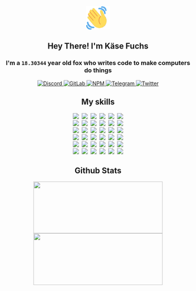 <div><p align=center><img src=./resources/images/wave.gif width=64px height=64px></p><h2 align=center>Hey There! I'm Käse Fuchs</h2><h3 align=center>I'm a <code>18.30344</code> year old fox who writes code to make computers do things</h3><p align=center><a href=https://discord.com/users/507526681125322772><img alt=Discord src="https://img.shields.io/badge/Discord-5865F2?logo=discord&logoColor=white&style=flat-square#07fafc07278ea0e38713d79b6589f442"> </a><a href=https://gitlab.com/kasefuchs><img alt=GitLab src="https://img.shields.io/badge/GitLab-330F63?logo=gitlab&logoColor=white&style=flat-square#07fafc07278ea0e38713d79b6589f442"> </a><a href=https://npmjs.com/~kasefuchs><img alt=NPM src="https://img.shields.io/badge/NPM-CB3837?logo=npm&logoColor=white&style=flat-square#07fafc07278ea0e38713d79b6589f442"> </a><a href=https://t.me/kasefuchs><img alt=Telegram src="https://img.shields.io/badge/Telegram-2CA5E0?logo=telegram&logoColor=white&style=flat-square#07fafc07278ea0e38713d79b6589f442"> </a><a href=https://twitter.com/kasefuchs><img alt=Twitter src="https://img.shields.io/badge/Twitter-1DA1F2?logo=twitter&logoColor=white&style=flat-square#07fafc07278ea0e38713d79b6589f442"></a></p><h2 align=center>My skills</h2><p align=center><a href=https://aws.amazon.com/ ><picture><source srcset="https://skillicons.dev/icons?i=aws&theme=dark#07fafc07278ea0e38713d79b6589f442" media="(prefers-color-scheme: dark)"><source srcset="https://skillicons.dev/icons?i=aws&theme=light#07fafc07278ea0e38713d79b6589f442" media="(prefers-color-scheme: light), (prefers-color-scheme: no-preference)"><img src="https://skillicons.dev/icons?i=aws&theme=light#07fafc07278ea0e38713d79b6589f442"></picture></a>&nbsp;&nbsp;<a href=https://en.wikipedia.org/wiki/Bash_(Unix_shell)><picture><source srcset="https://skillicons.dev/icons?i=bash&theme=dark#07fafc07278ea0e38713d79b6589f442" media="(prefers-color-scheme: dark)"><source srcset="https://skillicons.dev/icons?i=bash&theme=light#07fafc07278ea0e38713d79b6589f442" media="(prefers-color-scheme: light), (prefers-color-scheme: no-preference)"><img src="https://skillicons.dev/icons?i=bash&theme=light#07fafc07278ea0e38713d79b6589f442"></picture></a>&nbsp;&nbsp;<a href=https://discord.com/developers/docs><picture><source srcset="https://skillicons.dev/icons?i=bots&theme=dark#07fafc07278ea0e38713d79b6589f442" media="(prefers-color-scheme: dark)"><source srcset="https://skillicons.dev/icons?i=bots&theme=light#07fafc07278ea0e38713d79b6589f442" media="(prefers-color-scheme: light), (prefers-color-scheme: no-preference)"><img src="https://skillicons.dev/icons?i=bots&theme=light#07fafc07278ea0e38713d79b6589f442"></picture></a>&nbsp;&nbsp;<a href=https://www.cloudflare.com/ ><picture><source srcset="https://skillicons.dev/icons?i=cloudflare&theme=dark#07fafc07278ea0e38713d79b6589f442" media="(prefers-color-scheme: dark)"><source srcset="https://skillicons.dev/icons?i=cloudflare&theme=light#07fafc07278ea0e38713d79b6589f442" media="(prefers-color-scheme: light), (prefers-color-scheme: no-preference)"><img src="https://skillicons.dev/icons?i=cloudflare&theme=light#07fafc07278ea0e38713d79b6589f442"></picture></a>&nbsp;&nbsp;<a href=https://en.wikipedia.org/wiki/CSS><picture><source srcset="https://skillicons.dev/icons?i=css&theme=dark#07fafc07278ea0e38713d79b6589f442" media="(prefers-color-scheme: dark)"><source srcset="https://skillicons.dev/icons?i=css&theme=light#07fafc07278ea0e38713d79b6589f442" media="(prefers-color-scheme: light), (prefers-color-scheme: no-preference)"><img src="https://skillicons.dev/icons?i=css&theme=light#07fafc07278ea0e38713d79b6589f442"></picture></a>&nbsp;&nbsp;<a href=https://www.docker.com/ ><picture><source srcset="https://skillicons.dev/icons?i=docker&theme=dark#07fafc07278ea0e38713d79b6589f442" media="(prefers-color-scheme: dark)"><source srcset="https://skillicons.dev/icons?i=docker&theme=light#07fafc07278ea0e38713d79b6589f442" media="(prefers-color-scheme: light), (prefers-color-scheme: no-preference)"><img src="https://skillicons.dev/icons?i=docker&theme=light#07fafc07278ea0e38713d79b6589f442"></picture></a><br><a href=https://www.electronjs.org/ ><picture><source srcset="https://skillicons.dev/icons?i=electron&theme=dark#07fafc07278ea0e38713d79b6589f442" media="(prefers-color-scheme: dark)"><source srcset="https://skillicons.dev/icons?i=electron&theme=light#07fafc07278ea0e38713d79b6589f442" media="(prefers-color-scheme: light), (prefers-color-scheme: no-preference)"><img src="https://skillicons.dev/icons?i=electron&theme=light#07fafc07278ea0e38713d79b6589f442"></picture></a>&nbsp;&nbsp;<a href=https://expressjs.com/ ><picture><source srcset="https://skillicons.dev/icons?i=express&theme=dark#07fafc07278ea0e38713d79b6589f442" media="(prefers-color-scheme: dark)"><source srcset="https://skillicons.dev/icons?i=express&theme=light#07fafc07278ea0e38713d79b6589f442" media="(prefers-color-scheme: light), (prefers-color-scheme: no-preference)"><img src="https://skillicons.dev/icons?i=express&theme=light#07fafc07278ea0e38713d79b6589f442"></picture></a>&nbsp;&nbsp;<a href=https://www.figma.com/ ><picture><source srcset="https://skillicons.dev/icons?i=figma&theme=dark#07fafc07278ea0e38713d79b6589f442" media="(prefers-color-scheme: dark)"><source srcset="https://skillicons.dev/icons?i=figma&theme=light#07fafc07278ea0e38713d79b6589f442" media="(prefers-color-scheme: light), (prefers-color-scheme: no-preference)"><img src="https://skillicons.dev/icons?i=figma&theme=light#07fafc07278ea0e38713d79b6589f442"></picture></a>&nbsp;&nbsp;<a href=https://firebase.google.com/ ><picture><source srcset="https://skillicons.dev/icons?i=firebase&theme=dark#07fafc07278ea0e38713d79b6589f442" media="(prefers-color-scheme: dark)"><source srcset="https://skillicons.dev/icons?i=firebase&theme=light#07fafc07278ea0e38713d79b6589f442" media="(prefers-color-scheme: light), (prefers-color-scheme: no-preference)"><img src="https://skillicons.dev/icons?i=firebase&theme=light#07fafc07278ea0e38713d79b6589f442"></picture></a>&nbsp;&nbsp;<a href=https://flask.palletsprojects.com/ ><picture><source srcset="https://skillicons.dev/icons?i=flask&theme=dark#07fafc07278ea0e38713d79b6589f442" media="(prefers-color-scheme: dark)"><source srcset="https://skillicons.dev/icons?i=flask&theme=light#07fafc07278ea0e38713d79b6589f442" media="(prefers-color-scheme: light), (prefers-color-scheme: no-preference)"><img src="https://skillicons.dev/icons?i=flask&theme=light#07fafc07278ea0e38713d79b6589f442"></picture></a>&nbsp;&nbsp;<a href=https://cloud.google.com/ ><picture><source srcset="https://skillicons.dev/icons?i=gcp&theme=dark#07fafc07278ea0e38713d79b6589f442" media="(prefers-color-scheme: dark)"><source srcset="https://skillicons.dev/icons?i=gcp&theme=light#07fafc07278ea0e38713d79b6589f442" media="(prefers-color-scheme: light), (prefers-color-scheme: no-preference)"><img src="https://skillicons.dev/icons?i=gcp&theme=light#07fafc07278ea0e38713d79b6589f442"></picture></a><br><a href=https://git-scm.com/ ><picture><source srcset="https://skillicons.dev/icons?i=git&theme=dark#07fafc07278ea0e38713d79b6589f442" media="(prefers-color-scheme: dark)"><source srcset="https://skillicons.dev/icons?i=git&theme=light#07fafc07278ea0e38713d79b6589f442" media="(prefers-color-scheme: light), (prefers-color-scheme: no-preference)"><img src="https://skillicons.dev/icons?i=git&theme=light#07fafc07278ea0e38713d79b6589f442"></picture></a>&nbsp;&nbsp;<a href=https://github.com/ ><picture><source srcset="https://skillicons.dev/icons?i=github&theme=dark#07fafc07278ea0e38713d79b6589f442" media="(prefers-color-scheme: dark)"><source srcset="https://skillicons.dev/icons?i=github&theme=light#07fafc07278ea0e38713d79b6589f442" media="(prefers-color-scheme: light), (prefers-color-scheme: no-preference)"><img src="https://skillicons.dev/icons?i=github&theme=light#07fafc07278ea0e38713d79b6589f442"></picture></a>&nbsp;&nbsp;<a href=https://gitlab.com/ ><picture><source srcset="https://skillicons.dev/icons?i=gitlab&theme=dark#07fafc07278ea0e38713d79b6589f442" media="(prefers-color-scheme: dark)"><source srcset="https://skillicons.dev/icons?i=gitlab&theme=light#07fafc07278ea0e38713d79b6589f442" media="(prefers-color-scheme: light), (prefers-color-scheme: no-preference)"><img src="https://skillicons.dev/icons?i=gitlab&theme=light#07fafc07278ea0e38713d79b6589f442"></picture></a>&nbsp;&nbsp;<a href=https://www.heroku.com/ ><picture><source srcset="https://skillicons.dev/icons?i=heroku&theme=dark#07fafc07278ea0e38713d79b6589f442" media="(prefers-color-scheme: dark)"><source srcset="https://skillicons.dev/icons?i=heroku&theme=light#07fafc07278ea0e38713d79b6589f442" media="(prefers-color-scheme: light), (prefers-color-scheme: no-preference)"><img src="https://skillicons.dev/icons?i=heroku&theme=light#07fafc07278ea0e38713d79b6589f442"></picture></a>&nbsp;&nbsp;<a href=https://en.wikipedia.org/wiki/HTML><picture><source srcset="https://skillicons.dev/icons?i=html&theme=dark#07fafc07278ea0e38713d79b6589f442" media="(prefers-color-scheme: dark)"><source srcset="https://skillicons.dev/icons?i=html&theme=light#07fafc07278ea0e38713d79b6589f442" media="(prefers-color-scheme: light), (prefers-color-scheme: no-preference)"><img src="https://skillicons.dev/icons?i=html&theme=light#07fafc07278ea0e38713d79b6589f442"></picture></a>&nbsp;&nbsp;<a href=https://en.wikipedia.org/wiki/JavaScript><picture><source srcset="https://skillicons.dev/icons?i=js&theme=dark#07fafc07278ea0e38713d79b6589f442" media="(prefers-color-scheme: dark)"><source srcset="https://skillicons.dev/icons?i=js&theme=light#07fafc07278ea0e38713d79b6589f442" media="(prefers-color-scheme: light), (prefers-color-scheme: no-preference)"><img src="https://skillicons.dev/icons?i=js&theme=light#07fafc07278ea0e38713d79b6589f442"></picture></a><br><a href=https://en.wikipedia.org/wiki/Linux><picture><source srcset="https://skillicons.dev/icons?i=linux&theme=dark#07fafc07278ea0e38713d79b6589f442" media="(prefers-color-scheme: dark)"><source srcset="https://skillicons.dev/icons?i=linux&theme=light#07fafc07278ea0e38713d79b6589f442" media="(prefers-color-scheme: light), (prefers-color-scheme: no-preference)"><img src="https://skillicons.dev/icons?i=linux&theme=light#07fafc07278ea0e38713d79b6589f442"></picture></a>&nbsp;&nbsp;<a href=https://mui.com/ ><picture><source srcset="https://skillicons.dev/icons?i=materialui&theme=dark#07fafc07278ea0e38713d79b6589f442" media="(prefers-color-scheme: dark)"><source srcset="https://skillicons.dev/icons?i=materialui&theme=light#07fafc07278ea0e38713d79b6589f442" media="(prefers-color-scheme: light), (prefers-color-scheme: no-preference)"><img src="https://skillicons.dev/icons?i=materialui&theme=light#07fafc07278ea0e38713d79b6589f442"></picture></a>&nbsp;&nbsp;<a href=https://en.wikipedia.org/wiki/Markdown><picture><source srcset="https://skillicons.dev/icons?i=md&theme=dark#07fafc07278ea0e38713d79b6589f442" media="(prefers-color-scheme: dark)"><source srcset="https://skillicons.dev/icons?i=md&theme=light#07fafc07278ea0e38713d79b6589f442" media="(prefers-color-scheme: light), (prefers-color-scheme: no-preference)"><img src="https://skillicons.dev/icons?i=md&theme=light#07fafc07278ea0e38713d79b6589f442"></picture></a>&nbsp;&nbsp;<a href=https://www.mongodb.com/ ><picture><source srcset="https://skillicons.dev/icons?i=mongodb&theme=dark#07fafc07278ea0e38713d79b6589f442" media="(prefers-color-scheme: dark)"><source srcset="https://skillicons.dev/icons?i=mongodb&theme=light#07fafc07278ea0e38713d79b6589f442" media="(prefers-color-scheme: light), (prefers-color-scheme: no-preference)"><img src="https://skillicons.dev/icons?i=mongodb&theme=light#07fafc07278ea0e38713d79b6589f442"></picture></a>&nbsp;&nbsp;<a href=https://www.mysql.com/ ><picture><source srcset="https://skillicons.dev/icons?i=mysql&theme=dark#07fafc07278ea0e38713d79b6589f442" media="(prefers-color-scheme: dark)"><source srcset="https://skillicons.dev/icons?i=mysql&theme=light#07fafc07278ea0e38713d79b6589f442" media="(prefers-color-scheme: light), (prefers-color-scheme: no-preference)"><img src="https://skillicons.dev/icons?i=mysql&theme=light#07fafc07278ea0e38713d79b6589f442"></picture></a>&nbsp;&nbsp;<a href=https://nextjs.org/ ><picture><source srcset="https://skillicons.dev/icons?i=nextjs&theme=dark#07fafc07278ea0e38713d79b6589f442" media="(prefers-color-scheme: dark)"><source srcset="https://skillicons.dev/icons?i=nextjs&theme=light#07fafc07278ea0e38713d79b6589f442" media="(prefers-color-scheme: light), (prefers-color-scheme: no-preference)"><img src="https://skillicons.dev/icons?i=nextjs&theme=light#07fafc07278ea0e38713d79b6589f442"></picture></a><br><a href=https://nodejs.org/en/ ><picture><source srcset="https://skillicons.dev/icons?i=nodejs&theme=dark#07fafc07278ea0e38713d79b6589f442" media="(prefers-color-scheme: dark)"><source srcset="https://skillicons.dev/icons?i=nodejs&theme=light#07fafc07278ea0e38713d79b6589f442" media="(prefers-color-scheme: light), (prefers-color-scheme: no-preference)"><img src="https://skillicons.dev/icons?i=nodejs&theme=light#07fafc07278ea0e38713d79b6589f442"></picture></a>&nbsp;&nbsp;<a href=https://www.postgresql.org/ ><picture><source srcset="https://skillicons.dev/icons?i=postgres&theme=dark#07fafc07278ea0e38713d79b6589f442" media="(prefers-color-scheme: dark)"><source srcset="https://skillicons.dev/icons?i=postgres&theme=light#07fafc07278ea0e38713d79b6589f442" media="(prefers-color-scheme: light), (prefers-color-scheme: no-preference)"><img src="https://skillicons.dev/icons?i=postgres&theme=light#07fafc07278ea0e38713d79b6589f442"></picture></a>&nbsp;&nbsp;<a href=https://learn.microsoft.com/en-us/powershell/ ><picture><source srcset="https://skillicons.dev/icons?i=powershell&theme=dark#07fafc07278ea0e38713d79b6589f442" media="(prefers-color-scheme: dark)"><source srcset="https://skillicons.dev/icons?i=powershell&theme=light#07fafc07278ea0e38713d79b6589f442" media="(prefers-color-scheme: light), (prefers-color-scheme: no-preference)"><img src="https://skillicons.dev/icons?i=powershell&theme=light#07fafc07278ea0e38713d79b6589f442"></picture></a>&nbsp;&nbsp;<a href=https://www.python.org/ ><picture><source srcset="https://skillicons.dev/icons?i=py&theme=dark#07fafc07278ea0e38713d79b6589f442" media="(prefers-color-scheme: dark)"><source srcset="https://skillicons.dev/icons?i=py&theme=light#07fafc07278ea0e38713d79b6589f442" media="(prefers-color-scheme: light), (prefers-color-scheme: no-preference)"><img src="https://skillicons.dev/icons?i=py&theme=light#07fafc07278ea0e38713d79b6589f442"></picture></a>&nbsp;&nbsp;<a href=https://www.raspberrypi.org/ ><picture><source srcset="https://skillicons.dev/icons?i=raspberrypi&theme=dark#07fafc07278ea0e38713d79b6589f442" media="(prefers-color-scheme: dark)"><source srcset="https://skillicons.dev/icons?i=raspberrypi&theme=light#07fafc07278ea0e38713d79b6589f442" media="(prefers-color-scheme: light), (prefers-color-scheme: no-preference)"><img src="https://skillicons.dev/icons?i=raspberrypi&theme=light#07fafc07278ea0e38713d79b6589f442"></picture></a>&nbsp;&nbsp;<a href=https://reactjs.org/ ><picture><source srcset="https://skillicons.dev/icons?i=react&theme=dark#07fafc07278ea0e38713d79b6589f442" media="(prefers-color-scheme: dark)"><source srcset="https://skillicons.dev/icons?i=react&theme=light#07fafc07278ea0e38713d79b6589f442" media="(prefers-color-scheme: light), (prefers-color-scheme: no-preference)"><img src="https://skillicons.dev/icons?i=react&theme=light#07fafc07278ea0e38713d79b6589f442"></picture></a><br><a href=https://redux.js.org/ ><picture><source srcset="https://skillicons.dev/icons?i=redux&theme=dark#07fafc07278ea0e38713d79b6589f442" media="(prefers-color-scheme: dark)"><source srcset="https://skillicons.dev/icons?i=redux&theme=light#07fafc07278ea0e38713d79b6589f442" media="(prefers-color-scheme: light), (prefers-color-scheme: no-preference)"><img src="https://skillicons.dev/icons?i=redux&theme=light#07fafc07278ea0e38713d79b6589f442"></picture></a>&nbsp;&nbsp;<a href=https://en.wikipedia.org/wiki/Regular_expression><picture><source srcset="https://skillicons.dev/icons?i=regex&theme=dark#07fafc07278ea0e38713d79b6589f442" media="(prefers-color-scheme: dark)"><source srcset="https://skillicons.dev/icons?i=regex&theme=light#07fafc07278ea0e38713d79b6589f442" media="(prefers-color-scheme: light), (prefers-color-scheme: no-preference)"><img src="https://skillicons.dev/icons?i=regex&theme=light#07fafc07278ea0e38713d79b6589f442"></picture></a>&nbsp;&nbsp;<a href=https://en.wikipedia.org/wiki/Sass_(stylesheet_language)><picture><source srcset="https://skillicons.dev/icons?i=sass&theme=dark#07fafc07278ea0e38713d79b6589f442" media="(prefers-color-scheme: dark)"><source srcset="https://skillicons.dev/icons?i=sass&theme=light#07fafc07278ea0e38713d79b6589f442" media="(prefers-color-scheme: light), (prefers-color-scheme: no-preference)"><img src="https://skillicons.dev/icons?i=sass&theme=light#07fafc07278ea0e38713d79b6589f442"></picture></a>&nbsp;&nbsp;<a href=https://www.typescriptlang.org/ ><picture><source srcset="https://skillicons.dev/icons?i=ts&theme=dark#07fafc07278ea0e38713d79b6589f442" media="(prefers-color-scheme: dark)"><source srcset="https://skillicons.dev/icons?i=ts&theme=light#07fafc07278ea0e38713d79b6589f442" media="(prefers-color-scheme: light), (prefers-color-scheme: no-preference)"><img src="https://skillicons.dev/icons?i=ts&theme=light#07fafc07278ea0e38713d79b6589f442"></picture></a>&nbsp;&nbsp;<a href=https://unity.com/ ><picture><source srcset="https://skillicons.dev/icons?i=unity&theme=dark#07fafc07278ea0e38713d79b6589f442" media="(prefers-color-scheme: dark)"><source srcset="https://skillicons.dev/icons?i=unity&theme=light#07fafc07278ea0e38713d79b6589f442" media="(prefers-color-scheme: light), (prefers-color-scheme: no-preference)"><img src="https://skillicons.dev/icons?i=unity&theme=light#07fafc07278ea0e38713d79b6589f442"></picture></a>&nbsp;&nbsp;<a href=https://workers.cloudflare.com/ ><picture><source srcset="https://skillicons.dev/icons?i=workers&theme=dark#07fafc07278ea0e38713d79b6589f442" media="(prefers-color-scheme: dark)"><source srcset="https://skillicons.dev/icons?i=workers&theme=light#07fafc07278ea0e38713d79b6589f442" media="(prefers-color-scheme: light), (prefers-color-scheme: no-preference)"><img src="https://skillicons.dev/icons?i=workers&theme=light#07fafc07278ea0e38713d79b6589f442"></picture></a><br></p><h2 align=center>Github Stats</h2><p align=center><picture><source srcset="https://github-readme-stats-kasefuchs.vercel.app/api/?count_private=true&hide_border=true&hide_rank=true&line_height=20&hide_title=true&username=Kasefuchs&theme=dark#07fafc07278ea0e38713d79b6589f442" media="(prefers-color-scheme: dark)"><source srcset="https://github-readme-stats-kasefuchs.vercel.app/api/?count_private=true&hide_border=true&hide_rank=true&line_height=20&hide_title=true&username=Kasefuchs&theme=light#07fafc07278ea0e38713d79b6589f442" media="(prefers-color-scheme: light), (prefers-color-scheme: no-preference)"><img align=middle width=350 height=140 src="https://github-readme-stats-kasefuchs.vercel.app/api/?count_private=true&hide_border=true&hide_rank=true&line_height=20&hide_title=true&username=Kasefuchs&theme=light#07fafc07278ea0e38713d79b6589f442"></picture><picture><source srcset="https://github-readme-stats-kasefuchs.vercel.app/api/top-langs/?count_private=true&hide_border=true&layout=compact&username=Kasefuchs&theme=dark#07fafc07278ea0e38713d79b6589f442" media="(prefers-color-scheme: dark)"><source srcset="https://github-readme-stats-kasefuchs.vercel.app/api/top-langs/?count_private=true&hide_border=true&layout=compact&username=Kasefuchs&theme=light#07fafc07278ea0e38713d79b6589f442" media="(prefers-color-scheme: light), (prefers-color-scheme: no-preference)"><img align=middle width=350 height=140 src="https://github-readme-stats-kasefuchs.vercel.app/api/top-langs/?count_private=true&hide_border=true&layout=compact&username=Kasefuchs&theme=light#07fafc07278ea0e38713d79b6589f442"></picture></p><img src="https://hit.yhype.me/github/profile?user_id=64592097#07fafc07278ea0e38713d79b6589f442" alt=""></div>